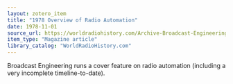 ```yaml
---
layout: zotero_item
title: "1978 Overview of Radio Automation"
date: 1978-11-01
source_url: https://worldradiohistory.com/Archive-Broadcast-Engineering/BE/70s/BE-1978-11.pdf
item_type: "Magazine article"
library_catalog: "WorldRadioHistory.com"
---
```


<span class="Z3988" title="url_ver=Z39.88-2004&amp;ctx_ver=Z39.88-2004&amp;rfr_id=info%3Asid%2Fzotero.org%3A2&amp;rft_val_fmt=info%3Aofi%2Ffmt%3Akev%3Amtx%3Adc&amp;rft.type=magazineArticle&amp;rft.title=1978%20Overview%20of%20Radio%20Automation&amp;rft.source=Broadcast%20Engineering&amp;rft.description=Broadcast%20Engineering%20runs%20a%20cover%20feature%20on%20radio%20automation%20(including%20a%20very%20incomplete%20timeline-to-date).&amp;rft.identifier=https%3A%2F%2Fworldradiohistory.com%2FArchive-Broadcast-Engineering%2FBE%2F70s%2FBE-1978-11.pdf&amp;rft.aufirst=Bill&amp;rft.aulast=Rhodes&amp;rft.au=Bill%20Rhodes&amp;rft.date=1978-11&amp;rft.pages=36-40&amp;rft.spage=36&amp;rft.epage=40">
Broadcast Engineering runs a cover feature on radio automation (including a very incomplete timeline-to-date).
</span>
